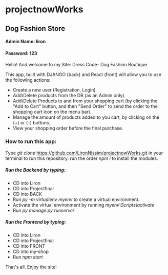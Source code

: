 # projectnowWorks
## Dog Fashion Store
#### Admin Name: liron 
#### Password: 123

Hello! And welcome to my Site: Dress Code- Dog Fashion Boutique.

This app, built with DJANGO (back) and React (front) will allow you to use the following actions:
+ Create a new user (Registration, Login)
+ Add\Delete products from the DB (as an Admin only).
+ Add\Delete Products to and from your shopping cart (by clicking the "Add to Cart" button, and then "Send Order" to send the order to the shopping cart icon on the menu bar).
+ Manage the amount of products added to you cart, by clicking on the (+) or (–) buttons.
+ View your shopping order before the final purchase.

### How to run this app:
Type _git clone_ https://github.com/LironNissim/projectnowWorks.git in your terminal to run this repository. 
run the order _npm i_ to install the modules. 
##### Run the Backend by typing:
+ CD into Liron
+ CD into Projectfinal
+ CD into BACK
+ Run _py -m virtualenv myenv_ to create a virtual environment. 
+ Activate the virtual environment by running _myenv\Scripts\activate_
+ Run _py manage.py runserver_

##### Run the Frontend by typing:
+ CD into Liron
+ CD into Projectfinal
+ CD into FRONT
+ CD into my-shop
+ Run _npm start_

That's all. Enjoy the site!


